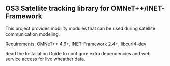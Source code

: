 OS3 Satellite tracking library for OMNeT++/INET-Framework
-------------------------------------------------------------

This project provides mobility modules that can be used during satellite 
communication modeling.

Requirements: OMNeT++ 4.6+, INET-Framework 2.4+, libcurl4-dev

Read the Installation Guide to configure extra dependencies and web service
access for live wheather data.


